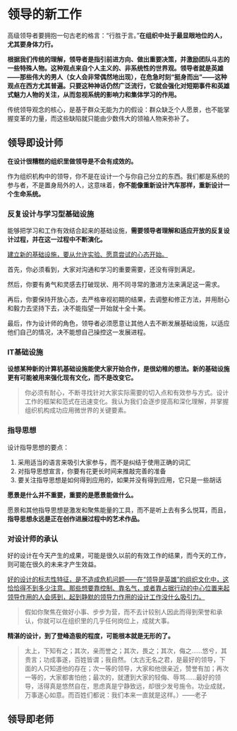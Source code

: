 # 领导的新工作

高级领导者要拥抱一句古老的格言：“行胜于言。”**在组织中处于最显眼地位的人，尤其要身体力行。**

**根据我们传统的理解，领导者是指引前进方向、做出重要决策，并激励团队斗志的一些特殊人物。这种观点来自个人主义的、非系统性的世界观。领导者就是英雄——那些伟大的男人（女人会非常偶然地出现），在危急时刻“挺身而出”——这种观点在西方尤其普遍。只要这种神话仍然广泛流行，它就会强化对短期事件和英雄式魅力人物的关注，从而忽视系统的影响力和集体学习的作用。**

传统领导观念的核心，是基于群众无能为力的假设：群众缺乏个人愿景，也不能掌握变革的力量，而这些缺陷就只能由少数伟大的领袖人物来弥补了。

## 领导即设计师

**在设计很糟糕的组织里做领导是不会有成效的。**

作为组织机构中的领导，你不是在设计一个与你自己分立的东西。我们都是系统的参与者，不是置身局外的人，这意味着，**你不能像重新设计汽车那样，重新设计一个生命系统。**

### 反复设计与学习型基础设施

能够把学习和工作有效结合起来的基础设施，**需要领导者理解和适应开放的反复设计过程，并在这一过程中不断演化。**

<u>建立新的基础设施，要从允许实验、愿意尝试的心态开始。</u>

首先，你必须看到，大家对沟通和学习的重要需要，还没有得到满足。

然后，你要有勇气和灵感去打破现状、用不同寻常的激进方法来满足这一需求。

再后，你要保持开放心态，去严格审视初期的结果，去调整和修正方法，并用耐心和毅力去坚持下去，决不能指望一开始就十全十美。

最后，作为设计师的角色，领导者必须愿意让其他人去不断发展基础设施，以适应他们自己的情况，决不能想自己操控这一发展进程。

### IT基础设施

**设想某种新的计算机基础设施能使大家开始合作，是很幼稚的想法。新的基础设施更有可能被用来强化现有文化，而不是改变它。**

> 你必须有耐心，不断寻找针对大家实际需要的切入点和有效参与方式。设计工作的框架和范式在迅速变化。我认为我们会逐步提高和深化理解，并掌握组织机构成功应用微世界的关键要素。

### 指导思想

设计指导思想的要点：

1. 采用适当的语言来吸引大家参与，而不是纠结于使用正确的词汇
2. 对指导思想宣言，你要有花更长时间来推敲完善的准备
3. 要关注指导思想是如何得到应用的，如果并没有得到应用，它只是一些胡话

**愿景是什么并不重要，重要的是愿景能做什么。**

愿景和其他指导思想是激发和聚焦能量的工具，而不是听上去有多么悦耳，而且，**指导思想永远是正在创作进展过程中的艺术作品。**

### 对设计师的承认

好的设计在今天产生的成果，可能是很久以前的有效工作的结果，而今天的工作，则可能在很久的未来才产生效益。

<u>好的设计的标志性特征，是不造成危机问题——在“领导是英雄”的组织文化中，这恰恰得不到多少注意。那些想要靠控制、靠名气，或者靠占据行动的中心位置来起领导作用的人会感到，起到静默的领导力作用的设计工作没什么吸引力。</u>

> 假如你聚焦在做好小事、步步为营，而不去计较别人因此而得到荣誉和承认，你就可以在组织里的几乎任何岗位上，成就大事。

**精湛的设计，到了登峰造极的程度，可能根本就是无形的了。**

> 太上，下知有之；其次，亲而誉之；其次，畏之；其次，侮之……悠兮，其贵言；功成事遂，百姓皆谓；我自然。（太古无名之君，是最好的领导，下面的人只知道他的存在；次一等的领导，大家和他很亲近，赞誉有加；再次一等的，大家都害怕他；最次的，就遭到大家的轻侮、辱骂……最好的领导，活得真是悠然自在，思虑真是宁静致远，却很少发号施令。功业成就，万事遂心如意。而百姓们都说：我们本来一直就是这样。）——老子

## 领导即老师

